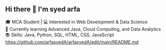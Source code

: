 ## Hi there 👋 I'm syed arfa 

🎓 MCA Student | 💻 Interested in Web Development & Data Science  
🌱 Currently learning Advanced Java, Cloud Computing, and Data Analytics  
📚 Skills: Java, Python, SQL, HTML, CSS, JavaScript 
https://github.com/arfasyedA/arfasyedA/edit/main/README.md
